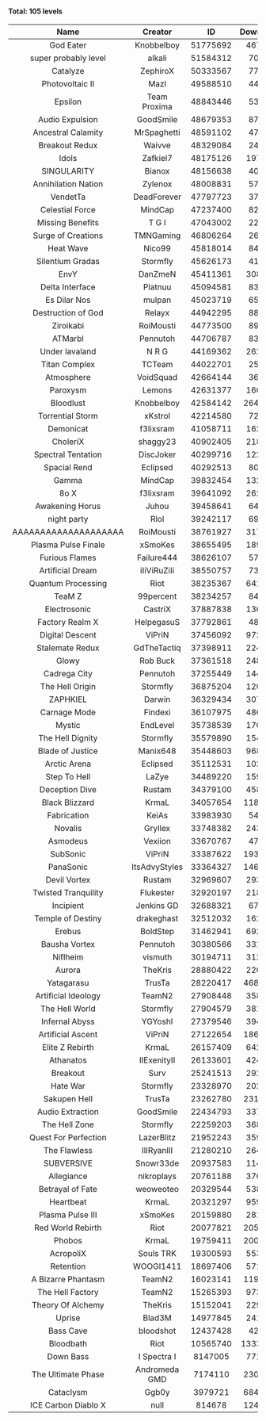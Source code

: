 #### Total: 105 levels

| Name | Creator | ID | Downloads | Likes |
|:---:|:---:|:---:|:---:|:---:|
| God Eater | Knobbelboy | 51775692 | 467507 | 65324
| super probably level | alkali | 51584312 | 70082 | 5295
| Catalyze | ZephiroX | 50333567 | 77206 | 6876
| Photovoltaic II | Mazl | 49588510 | 44889 | 4352
| Epsilon | Team Proxima | 48843446 | 53790 | 5509
| Audio Expulsion | GoodSmile | 48679353 | 87188 | 7462
| Ancestral Calamity | MrSpaghetti | 48591102 | 47688 | 4404
| Breakout Redux | Waivve | 48329084 | 24635 | 2460
| Idols | Zafkiel7 | 48175126 | 197888 | 23584
| SINGULARITY | Bianox | 48156638 | 40544 | 6628
| Annihilation Nation | Zylenox | 48008831 | 57911 | 5352
| VendetTa | DeadForever | 47797723 | 37125 | 3537
| Celestial Force  | MindCap | 47237400 | 82340 | 7560
| Missing Benefits | T G I | 47043002 | 22103 | 1756
| Surge of Creations | TMNGaming | 46806264 | 26259 | 2499
| Heat Wave | Nico99 | 45818014 | 84985 | 7765
| Silentium Gradas | Stormfly | 45626173 | 41851 | 3734
| EnvY | DanZmeN | 45411361 | 308720 | 27508
| Delta Interface | Platnuu | 45094581 | 83365 | 8170
| Es Dilar Nos | mulpan | 45023719 | 65483 | 5816
| Destruction of God | Relayx | 44942295 | 88318 | 8774
| Ziroikabi | RoiMousti | 44773500 | 89161 | 7487
| ATMarbl | Pennutoh | 44706787 | 83765 | 7438
| Under lavaland | N R G | 44169362 | 262325 | 23660
| Titan Complex | TCTeam | 44022701 | 25464 | 2778
| Atmosphere | VoidSquad | 42664144 | 36653 | 2965
| Paroxysm | Lemons | 42631377 | 160602 | 13107
| Bloodlust | Knobbelboy | 42584142 | 2641770 | 251682
| Torrential Storm | xKstrol | 42214580 | 72626 | 1757
| Demonicat | f3lixsram | 41058711 | 162411 | 13056
| CholeriX | shaggy23 | 40902405 | 218219 | 16795
| Spectral Tentation | DiscJoker | 40299716 | 122553 | 8670
| Spacial Rend | Eclipsed | 40292513 | 80035 | 6870
| Gamma | MindCap | 39832454 | 132322 | 11803
| 8o X | f3lixsram | 39641092 | 262014 | 20542
| Awakening Horus | Juhou | 39458641 | 64154 | 5679
| night party | Rlol | 39242117 | 69044 | 6659
| AAAAAAAAAAAAAAAAAAAA | RoiMousti | 38761927 | 317563 | 20936
| Plasma Pulse Finale | xSmoKes | 38655495 | 189819 | 16991
| Furious Flames | Failure444 | 38626107 | 57604 | 4525
| Artificial Dream | iIiViRuZiIi | 38550757 | 73268 | 6257
| Quantum Processing | Riot | 38235367 | 641199 | 44129
| TeaM Z | 99percent | 38234257 | 84576 | 6750
| Electrosonic | CastriX | 37887838 | 136467 | 12168
| Factory Realm X | HelpegasuS | 37792861 | 48609 | 4666
| Digital Descent | ViPriN | 37456092 | 972476 | 90660
| Stalemate Redux | GdTheTactiq | 37398911 | 224699 | 16941
| Glowy | Rob Buck | 37361518 | 248413 | 24957
| Cadrega City | Pennutoh | 37255449 | 144090 | 13057
| The Hell Origin | Stormfly | 36875204 | 120218 | 9661
| ZAPHKIEL | Darwin | 36329434 | 307897 | 33073
| Carnage Mode | Findexi | 36107975 | 486005 | 45991
| Mystic | EndLevel | 35738539 | 170428 | 15771
| The Hell Dignity | Stormfly | 35579890 | 154755 | 13261
| Blade of Justice | Manix648 | 35448603 | 968108 | 99127
| Arctic Arena | Eclipsed | 35112531 | 102713 | 7844
| Step To Hell | LaZye | 34489220 | 159474 | 16111
| Deception Dive | Rustam | 34379100 | 458178 | 30533
| Black Blizzard | KrmaL | 34057654 | 1184117 | 114628
| Fabrication | KeiAs | 33983930 | 54187 | 5947
| Novalis | Gryllex | 33748382 | 243766 | 21972
| Asmodeus | Vexiion | 33670767 | 47522 | 4439
| SubSonic | ViPriN | 33387622 | 1935831 | 146928
| PanaSonic | ItsAdvyStyles | 33364327 | 1466113 | 184483
| Devil Vortex | Rustam | 32969607 | 293531 | 26251
| Twisted Tranquility | Flukester | 32920197 | 218702 | 21374
| Incipient | Jenkins GD | 32688321 | 67099 | 6285
| Temple of Destiny | drakeghast | 32512032 | 162611 | 15766
| Erebus | BoldStep | 31462941 | 692931 | 64412
| Bausha Vortex | Pennutoh | 30380566 | 331834 | 29885
| Niflheim | vismuth | 30194711 | 312724 | 24893
| Aurora | TheKris | 28880422 | 220435 | 20603
| Yatagarasu  | TrusTa | 28220417 | 4689826 | 435442
| Artificial Ideology | TeamN2 | 27908448 | 358797 | 35728
| The Hell World | Stormfly | 27904579 | 381141 | 27831
| Infernal Abyss | YGYoshI | 27379546 | 394820 | 39216
| Artificial Ascent | ViPriN | 27122654 | 1869147 | 164230
| Elite Z Rebirth | KrmaL | 26157409 | 642229 | 42040
| Athanatos | IIExenityII | 26133601 | 424075 | 47057
| Breakout | Surv | 25241513 | 292707 | 29521
| Hate War | Stormfly | 23328970 | 202893 | 15291
| Sakupen Hell | TrusTa | 23262780 | 2316251 | 169102
| Audio Extraction | GoodSmile | 22434793 | 337888 | 32217
| The Hell Zone | Stormfly | 22259203 | 368513 | 24056
| Quest For Perfection | LazerBlitz | 21952243 | 359757 | 31311
| The Flawless | IlIRyanIlI | 21280210 | 264500 | 23999
| SUBVERSIVE | Snowr33de | 20937583 | 114934 | 14663
| Allegiance | nikroplays | 20761188 | 370258 | 39993
| Betrayal of Fate | weoweoteo | 20329544 | 538141 | 50183
| Heartbeat | KrmaL | 20321297 | 959848 | 84934
| Plasma Pulse III | xSmoKes | 20159880 | 281670 | 27459
| Red World Rebirth | Riot | 20077821 | 2057769 | 136851
| Phobos | KrmaL | 19759411 | 2002040 | 180276
| AcropoliX | Souls TRK | 19300593 | 553383 | 75441
| Retention | WOOGI1411 | 18697406 | 571300 | 70172
| A Bizarre Phantasm | TeamN2 | 16023141 | 1191088 | 118567
| The Hell Factory | TeamN2 | 15265393 | 973474 | 95507
| Theory Of Alchemy | TheKris | 15152041 | 229048 | 16916
| Uprise | Blad3M | 14977845 | 241765 | 22622
| Bass Cave | bloodshot | 12437428 | 42296 | 4714
| Bloodbath | Riot | 10565740 | 13330261 | 1210424
| Down Bass | I Spectra I | 8147005 | 771300 | 69228
| The Ultimate Phase | Andromeda GMD | 7174110 | 2304173 | 231295
| Cataclysm | Ggb0y | 3979721 | 6842535 | 547631
| ICE Carbon Diablo X | null | 814678 | 1243960 | 89503

